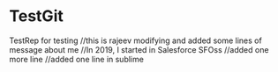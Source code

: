 # TestGit
TestRep for testing
//this is rajeev modifying and added some lines of message about me
//In 2019, I started in Salesforce SFOss
//added one more line
//added one line in sublime
